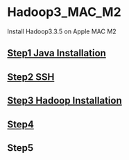 # Hadoop3_MAC_M2
Install Hadoop3.3.5 on Apple MAC M2 

## [Step1 Java Installation](https://github.com/ichaush/Hadoop3_MAC_M2/blob/main/File/step1.md)
## [Step2 SSH](https://github.com/ichaush/Hadoop3_MAC_M2/blob/main/File/step2.md)
## [Step3 Hadoop Installation](https://github.com/ichaush/Hadoop3_MAC_M2/blob/main/File/step3.md)
## [Step4]()
## Step5

